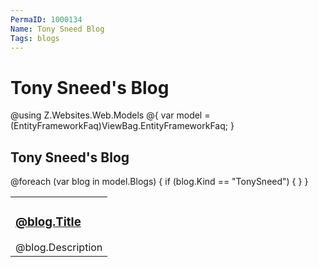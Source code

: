 ```yaml
---
PermaID: 1000134
Name: Tony Sneed Blog
Tags: blogs
---
```


# Tony Sneed's Blog

@using Z.Websites.Web.Models
@{
    var model = (EntityFrameworkFaq)ViewBag.EntityFrameworkFaq;
}

<h2>Tony Sneed's Blog</h2>

<table>
    <tbody>
        @foreach (var blog in model.Blogs)
        {
            if (blog.Kind == "TonySneed")
            {
                <tr>
                    <td>
                        <h3><a href="@blog.Url">@blog.Title</a></h3>
                        @blog.Description
                    </td>
                </tr>
            }
        }
    </tbody>
</table>